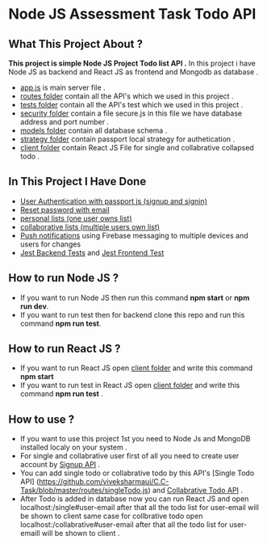 # Node JS Assessment Task Todo API

## What This Project About ?
**This project is simple Node JS Project Todo list API .**
In this project i have Node JS as backend and React JS as frontend and Mongodb as database .
- [app.js](https://github.com/viveksharmaui/C.C-Task/blob/master/app.js) is main server file .
- [routes folder](https://github.com/viveksharmaui/C.C-Task/tree/master/routes) contain all the API's which we used in this project .
- [tests folder](https://github.com/viveksharmaui/C.C-Task/tree/master/tests) contain all the API's test which we used in this project .
- [security folder](https://github.com/viveksharmaui/C.C-Task/tree/master/security) contain a file secure.js in this file we have database address and port number .
- [models folder](https://github.com/viveksharmaui/C.C-Task/tree/master/security)
contain all database schema .
- [strategy folder](https://github.com/viveksharmaui/C.C-Task/tree/master/strategy)
contain passport local strategy for authetication .
- [client folder](https://github.com/viveksharmaui/C.C-Task/tree/master/client)
contain React JS File for single and collabrative collapsed todo .

## In This Project I Have Done
- [User Authentication with passport js (signup and signin)](https://github.com/viveksharmaui/C.C-Task/tree/master/routes)
- [Reset password with email](https://github.com/viveksharmaui/C.C-Task/blob/master/routes/changePassword.js)
- [personal lists (one user owns list)](https://github.com/viveksharmaui/C.C-Task/blob/master/client/src/singleTodo.js)
- [collaborative lists (multiple users own list)](https://github.com/viveksharmaui/C.C-Task/blob/master/client/src/collabrativeTodo.js)
- [Push notifications](https://github.com/viveksharmaui/C.C-Task/blob/master/client/src/push-notification.js) using Firebase messaging to multiple devices and users for changes
- [Jest Backend Tests](https://github.com/viveksharmaui/C.C-Task/tree/master/tests) and [Jest Frontend Test](https://github.com/viveksharmaui/C.C-Task/tree/master/client/src)

## How to run Node JS ?
- If you want to run Node JS then run this command **npm start** or **npm run dev**.
- If you want to run test then for backend clone this repo and run this command **npm run test**.

## How to run React JS ?
- If you want to run React JS  open [client folder](https://github.com/viveksharmaui/C.C-Task/tree/master/client) and write this command **npm start**
- If you want to run test in React JS open [client folder](https://github.com/viveksharmaui/C.C-Task/tree/master/client) and write this command **npm run test** .

## How to use ?
- If you want to use this project 1st you need to Node Js and MongoDB installed localy on your system .
- For single and collabrative user first of all you need to create user account by [Signup API](https://github.com/viveksharmaui/C.C-Task/blob/master/routes/signup.js) .
- You can add single todo or collabrative todo by this API's [Single Todo API] (https://github.com/viveksharmaui/C.C-Task/blob/master/routes/singleTodo.js) and 
[Collabrative Todo API](https://github.com/viveksharmaui/C.C-Task/blob/master/routes/colabTodo.js) .
- After Todo is added in database now you can run React JS and open localhost:<port>/single#user-email after that all the todo list for user-email will be shown to client same case for collbrative todo open localhost:<port>/collabrative#user-email after that all the todo list for user-emaill will be shown to client .